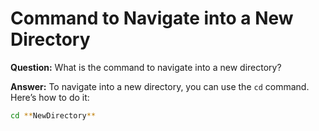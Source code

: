 # Command to Navigate into a New Directory

**Question:** What is the command to navigate into a new directory?

**Answer:** To navigate into a new directory, you can use the `cd` command. Here’s how to do it:

```bash
cd **NewDirectory**